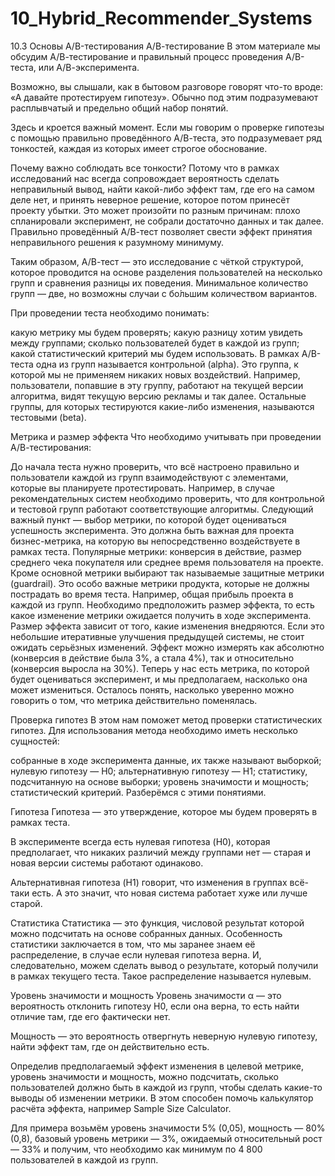 # 10_Hybrid_Recommender_Systems

10.3 Основы A/B-тестирования
А/В-тестирование
В этом материале мы обсудим А/В-тестирование и правильный процесс проведения А/В-теста, или А/В-эксперимента.

Возможно, вы слышали, как в бытовом разговоре говорят что-то вроде: «А давайте протестируем гипотезу». Обычно под этим подразумевают расплывчатый и предельно общий набор понятий.

Здесь и кроется важный момент. Если мы говорим о проверке гипотезы с помощью правильно проведённого А/В-теста, это подразумевает ряд тонкостей, каждая из которых имеет строгое обоснование.

Почему важно соблюдать все тонкости? Потому что в рамках исследований нас всегда сопровождает вероятность сделать неправильный вывод, найти какой-либо эффект там, где его на самом деле нет, и принять неверное решение, которое потом принесёт проекту убытки. Это может произойти по разным причинам: плохо спланировали эксперимент, не собрали достаточно данных и так далее. Правильно проведённый А/В-тест позволяет свести эффект принятия неправильного решения к разумному минимуму.

Таким образом, А/В-тест — это исследование с чёткой структурой, которое проводится на основе разделения пользователей на несколько групп и сравнения разницы их поведения. Минимальное количество групп — две, но возможны случаи с бо́льшим количеством вариантов.

При проведении теста необходимо понимать:

какую метрику мы будем проверять;
какую разницу хотим увидеть между группами;
сколько пользователей будет в каждой из групп;
какой статистический критерий мы будем использовать.
В рамках А/В-теста одна из групп называется контрольной (alpha). Это группа, к которой мы не применяем никаких новых воздействий. Например, пользователи, попавшие в эту группу, работают на текущей версии алгоритма, видят текущую версию рекламы и так далее. Остальные группы, для которых тестируются какие-либо изменения, называются тестовыми (beta).

Метрика и размер эффекта
Что необходимо учитывать при проведении А/В-тестирования:

До начала теста нужно проверить, что всё настроено правильно и пользователи каждой из групп взаимодействуют с элементами, которые вы планируете протестировать. Например, в случае рекомендательных систем необходимо проверить, что для контрольной и тестовой групп работают соответствующие алгоритмы.
Следующий важный пункт — выбор метрики, по которой будет оцениваться успешность эксперимента. Это должна быть важная для проекта бизнес-метрика, на которую вы непосредственно воздействуете в рамках теста. Популярные метрики: конверсия в действие, размер среднего чека покупателя или среднее время пользователя на проекте.
Кроме основной метрики выбирают так называемые защитные метрики (guardrail). Это особо важные метрики продукта, которые не должны пострадать во время теста. Например, общая прибыль проекта в каждой из групп.
Необходимо предположить размер эффекта, то есть какое изменение метрики ожидается получить в ходе эксперимента. Размер эффекта зависит от того, какие изменения внедряются. Если это небольшие итеративные улучшения предыдущей системы, не стоит ожидать серьёзных изменений. Эффект можно измерять как абсолютно (конверсия в действие была 3%, а стала 4%), так и относительно (конверсия выросла на 30%).
Теперь у нас есть метрика, по которой будет оцениваться эксперимент, и мы предполагаем, насколько она может измениться. Осталось понять, насколько уверенно можно говорить о том, что метрика действительно поменялась.

Проверка гипотез
В этом нам поможет метод проверки статистических гипотез. Для использования метода необходимо иметь несколько сущностей:

собранные в ходе эксперимента данные, их также называют выборкой;
нулевую гипотезу — H0;
альтернативную гипотезу — H1;
статистику, подсчитанную на основе выборки;
уровень значимости и мощность;
статистический критерий.
Разберёмся с этими понятиями.



Гипотеза
Гипотеза — это утверждение, которое мы будем проверять в рамках теста.

В эксперименте всегда есть нулевая гипотеза (H0), которая предполагает, что никаких различий между группами нет — старая и новая версии системы работают одинаково.

Альтернативная гипотеза (H1) говорит, что изменения в группах всё-таки есть. А это значит, что новая система работает хуже или лучше старой.



Статистика
Статистика — это функция, числовой результат которой можно подсчитать на основе собранных данных. Особенность статистики заключается в том, что мы заранее знаем её распределение, в случае если нулевая гипотеза верна. И, следовательно, можем сделать вывод о результате, который получили в рамках текущего теста. Такое распределение называется нулевым.



Уровень значимости и мощность
Уровень значимости α — это вероятность отклонить гипотезу Н0, если она верна, то есть найти отличие там, где его фактически нет.

Мощность — это вероятность отвергнуть неверную нулевую гипотезу, найти эффект там, где он действительно есть.

Определив предполагаемый эффект изменения в целевой метрике, уровень значимости и мощность, можно подсчитать, сколько пользователей должно быть в каждой из групп, чтобы сделать какие-то выводы об изменении метрики. В этом способен помочь калькулятор расчёта эффекта, например Sample Size Calculator.

Для примера возьмём уровень значимости 5% (0,05), мощность — 80% (0,8), базовый уровень метрики — 3%, ожидаемый относительный рост — 33% и получим, что необходимо как минимум по 4 800 пользователей в каждой из групп.
